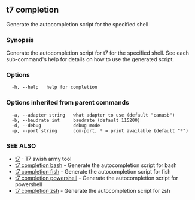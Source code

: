 ## t7 completion

Generate the autocompletion script for the specified shell

### Synopsis

Generate the autocompletion script for t7 for the specified shell.
See each sub-command's help for details on how to use the generated script.


### Options

```
  -h, --help   help for completion
```

### Options inherited from parent commands

```
  -a, --adapter string   what adapter to use (default "canusb")
  -b, --baudrate int     baudrate (default 115200)
  -d, --debug            debug mode
  -p, --port string      com-port, * = print available (default "*")
```

### SEE ALSO

* [t7](t7.md)	 - T7 swish army tool
* [t7 completion bash](t7_completion_bash.md)	 - Generate the autocompletion script for bash
* [t7 completion fish](t7_completion_fish.md)	 - Generate the autocompletion script for fish
* [t7 completion powershell](t7_completion_powershell.md)	 - Generate the autocompletion script for powershell
* [t7 completion zsh](t7_completion_zsh.md)	 - Generate the autocompletion script for zsh

